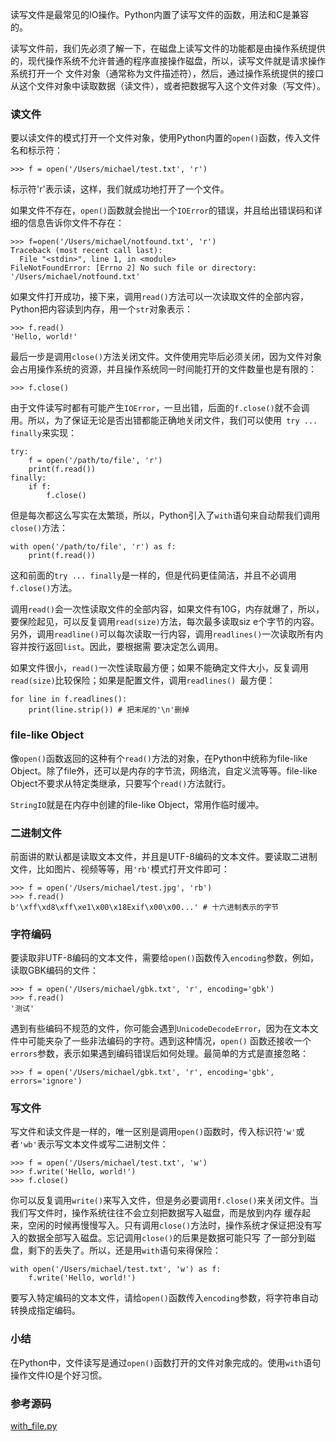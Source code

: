 读写文件是最常见的IO操作。Python内置了读写文件的函数，用法和C是兼容的。

读写文件前，我们先必须了解一下，在磁盘上读写文件的功能都是由操作系统提供的，现代操作系统不允许普通的程序直接操作磁盘，所以，读写文件就是请求操作系统打开一个
文件对象（通常称为文件描述符），然后，通过操作系统提供的接口从这个文件对象中读取数据（读文件），或者把数据写入这个文件对象（写文件）。

### 读文件

要以读文件的模式打开一个文件对象，使用Python内置的`open()`函数，传入文件名和标示符：

    
    
    >>> f = open('/Users/michael/test.txt', 'r')
    

标示符'r'表示读，这样，我们就成功地打开了一个文件。

如果文件不存在，`open()`函数就会抛出一个`IOError`的错误，并且给出错误码和详细的信息告诉你文件不存在：

    
    
    >>> f=open('/Users/michael/notfound.txt', 'r')
    Traceback (most recent call last):
      File "<stdin>", line 1, in <module>
    FileNotFoundError: [Errno 2] No such file or directory: '/Users/michael/notfound.txt'
    

如果文件打开成功，接下来，调用`read()`方法可以一次读取文件的全部内容，Python把内容读到内存，用一个`str`对象表示：

    
    
    >>> f.read()
    'Hello, world!'
    

最后一步是调用`close()`方法关闭文件。文件使用完毕后必须关闭，因为文件对象会占用操作系统的资源，并且操作系统同一时间能打开的文件数量也是有限的：

    
    
    >>> f.close()
    

由于文件读写时都有可能产生`IOError`，一旦出错，后面的`f.close()`就不会调用。所以，为了保证无论是否出错都能正确地关闭文件，我们可以使用`
try ... finally`来实现：

    
    
    try:
        f = open('/path/to/file', 'r')
        print(f.read())
    finally:
        if f:
            f.close()
    

但是每次都这么写实在太繁琐，所以，Python引入了`with`语句来自动帮我们调用`close()`方法：

    
    
    with open('/path/to/file', 'r') as f:
        print(f.read())
    

这和前面的`try ... finally`是一样的，但是代码更佳简洁，并且不必调用`f.close()`方法。

调用`read()`会一次性读取文件的全部内容，如果文件有10G，内存就爆了，所以，要保险起见，可以反复调用`read(size)`方法，每次最多读取siz
e个字节的内容。另外，调用`readline()`可以每次读取一行内容，调用`readlines()`一次读取所有内容并按行返回`list`。因此，要根据需
要决定怎么调用。

如果文件很小，`read()`一次性读取最方便；如果不能确定文件大小，反复调用`read(size)`比较保险；如果是配置文件，调用`readlines()
`最方便：

    
    
    for line in f.readlines():
        print(line.strip()) # 把末尾的'\n'删掉
    

### file-like Object

像`open()`函数返回的这种有个`read()`方法的对象，在Python中统称为file-like
Object。除了file外，还可以是内存的字节流，网络流，自定义流等等。file-like
Object不要求从特定类继承，只要写个`read()`方法就行。

`StringIO`就是在内存中创建的file-like Object，常用作临时缓冲。

### 二进制文件

前面讲的默认都是读取文本文件，并且是UTF-8编码的文本文件。要读取二进制文件，比如图片、视频等等，用`'rb'`模式打开文件即可：

    
    
    >>> f = open('/Users/michael/test.jpg', 'rb')
    >>> f.read()
    b'\xff\xd8\xff\xe1\x00\x18Exif\x00\x00...' # 十六进制表示的字节
    

### 字符编码

要读取非UTF-8编码的文本文件，需要给`open()`函数传入`encoding`参数，例如，读取GBK编码的文件：

    
    
    >>> f = open('/Users/michael/gbk.txt', 'r', encoding='gbk')
    >>> f.read()
    '测试'
    

遇到有些编码不规范的文件，你可能会遇到`UnicodeDecodeError`，因为在文本文件中可能夹杂了一些非法编码的字符。遇到这种情况，`open()`
函数还接收一个`errors`参数，表示如果遇到编码错误后如何处理。最简单的方式是直接忽略：

    
    
    >>> f = open('/Users/michael/gbk.txt', 'r', encoding='gbk', errors='ignore')
    

### 写文件

写文件和读文件是一样的，唯一区别是调用`open()`函数时，传入标识符`'w'`或者`'wb'`表示写文本文件或写二进制文件：

    
    
    >>> f = open('/Users/michael/test.txt', 'w')
    >>> f.write('Hello, world!')
    >>> f.close()
    

你可以反复调用`write()`来写入文件，但是务必要调用`f.close()`来关闭文件。当我们写文件时，操作系统往往不会立刻把数据写入磁盘，而是放到内存
缓存起来，空闲的时候再慢慢写入。只有调用`close()`方法时，操作系统才保证把没有写入的数据全部写入磁盘。忘记调用`close()`的后果是数据可能只写
了一部分到磁盘，剩下的丢失了。所以，还是用`with`语句来得保险：

    
    
    with open('/Users/michael/test.txt', 'w') as f:
        f.write('Hello, world!')
    

要写入特定编码的文本文件，请给`open()`函数传入`encoding`参数，将字符串自动转换成指定编码。

### 小结

在Python中，文件读写是通过`open()`函数打开的文件对象完成的。使用`with`语句操作文件IO是个好习惯。

### 参考源码

[with_file.py](https://github.com/michaelliao/learn-python3/tree/master/samples/io/with_file.py)

